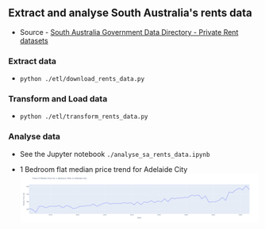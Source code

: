 
## Extract and analyse South Australia's rents data


- Source - [South Australia Government Data Directory - Private Rent datasets](https://data.sa.gov.au/data/dataset/private-rent-report)

### Extract data 

- `python ./etl/download_rents_data.py`

### Transform and Load data

- `python ./etl/transform_rents_data.py`


### Analyse data

- See the Jupyter notebook `./analyse_sa_rents_data.ipynb`

- 1 Bedroom flat median price trend for Adelaide City
![Adelaide 1 Bedroom Flat Median Price Trend](images/adelaide_1br_flat_med_price_trend.png)
